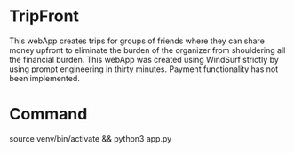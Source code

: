 # TripFront
This webApp creates trips for groups of friends where they can share money upfront to eliminate the burden of the organizer from shouldering all the financial burden. This webApp was created using WindSurf strictly by using prompt engineering in thirty minutes. Payment functionality has not been implemented.

# Command
source venv/bin/activate && python3 app.py
